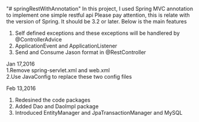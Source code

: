 "# springRestWithAnnotation" 
In this project, I used Spring MVC annotation to implement one simple restful api
Please pay attention, this is relate with the version of Spring. It should be 3.2 or later.
Below is the main features</br>
1. Self defined exceptions and these exceptions will be handlered by @ControllerAdvice</br>
2. ApplicationEvent and ApplicationListener</br>
3. Send and Consume Jason format in @RestController</br>

Jan 17,2016</br>
1.Remove spring-servlet.xml and web.xml</br>
2.Use JavaConfig to replace these two config files</br>

Feb 13,2016</br>
1. Redesined the code packages </br>
2. Added Dao and DaoImpl package</br>
3. Introduced EntityManager and JpaTransactionManager and MySQL</br>
